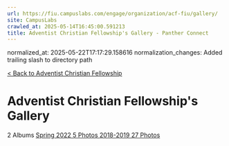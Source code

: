```yaml
---
url: https://fiu.campuslabs.com/engage/organization/acf-fiu/gallery/
site: CampusLabs
crawled_at: 2025-05-14T16:45:00.591213
title: Adventist Christian Fellowship's Gallery - Panther Connect
---
```

normalized_at: 2025-05-22T17:17:29.158616
normalization_changes: Added trailing slash to directory path

[< Back to Adventist Christian Fellowship](https://fiu.campuslabs.com/engage/organization/acf-fiu)
# Adventist Christian Fellowship's Gallery
2 Albums
[Spring 2022 5 Photos ](https://fiu.campuslabs.com/engage/organization/acf-fiu/gallery/album/326378)
[2018-2019 27 Photos ](https://fiu.campuslabs.com/engage/organization/acf-fiu/gallery/album/241534)
